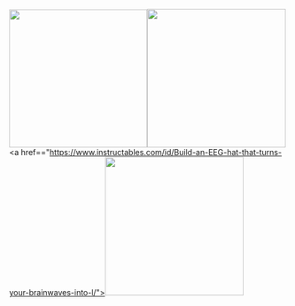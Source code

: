 <img src="https://github.com/iflament/fromjupyter/blob/master/biosignal_shield.png" width="249"><img src="https://github.com/iflament/fromjupyter/blob/master/illuminoduino.png" width="250"><a href=="https://www.instructables.com/id/Build-an-EEG-hat-that-turns-your-brainwaves-into-l/"><img src="https://github.com/iflament/fromjupyter/blob/master/hat.png" width="250"></a>
